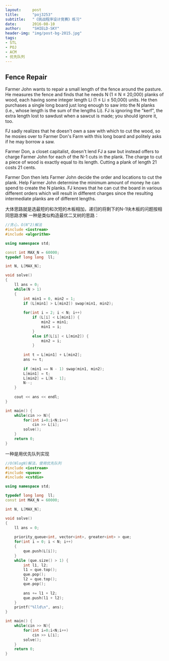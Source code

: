 ```yaml
---
layout:     post
title:      "poj3253"
subtitle:   "《挑战程序设计竞赛》练习"
date:       2016-08-10
author:     "SHIELD-SKY"
header-img: "img/post-bg-2015.jpg"
tags:
- STL
- POJ
- ACM
- 优先队列
---
```

## Fence Repair
Farmer John wants to repair a small length of the fence around the pasture. He measures the fence and finds that he needs N (1 ≤ N ≤ 20,000) planks of wood, each having some integer length Li (1 ≤ Li ≤ 50,000) units. He then purchases a single long board just long enough to saw into the N planks (i.e., whose length is the sum of the lengths Li). FJ is ignoring the "kerf", the extra length lost to sawdust when a sawcut is made; you should ignore it, too.

FJ sadly realizes that he doesn't own a saw with which to cut the wood, so he mosies over to Farmer Don's Farm with this long board and politely asks if he may borrow a saw.

Farmer Don, a closet capitalist, doesn't lend FJ a saw but instead offers to charge Farmer John for each of the N-1 cuts in the plank. The charge to cut a piece of wood is exactly equal to its length. Cutting a plank of length 21 costs 21 cents.

Farmer Don then lets Farmer John decide the order and locations to cut the plank. Help Farmer John determine the minimum amount of money he can spend to create the N planks. FJ knows that he can cut the board in various different orders which will result in different charges since the resulting intermediate planks are of different lengths.

大体思路就是选最短的和次短的木板相加，递归的将剩下的N-1块木板的问题按相同思路求解
一种是类似构造最优二叉树的思路：

```c++
//贪心，O(N^2)解法
#include <iostream>
#include <algorithm>

using namespace std;

const int MAX_N = 60000;
typedef long long  ll;

int N, L[MAX_N];

void solve()
{
    ll ans = 0;
    while(N > 1)
    {
        int min1 = 0, min2 = 1;
        if (L[min1] > L[min2]) swap(min1, min2);
        
        for(int i = 2; i < N; i++)
            if (L[i] < L[min1]) {
                min2 = min1;
                min1 = i;
            }
            else if(L[i] < L[min2]) {
                min2 = i;
            }
        
        int t = L[min1] + L[min2];
        ans += t;
        
        if (min1 == N - 1) swap(min1, min2);
        L[min1] = t;
        L[min2] = L[N - 1];
        N--;
    }
    
    cout << ans << endl;
}

int main() {
    while(cin >> N){
        for(int i=0;i<N;i++)
            cin >> L[i];
        solve();
    }
    return 0;
}
```
一种是用优先队列实现

```C++
//O(NlogN)解法，使用优先队列
#include <iostream>
#include <queue>
#include <cstdio>

using namespace std;

typedef long long  ll;
const int MAX_N = 60000;

int N, L[MAX_N];

void solve()
{
    ll ans = 0;
    
    priority_queue<int, vector<int>, greater<int> > que;
    for(int i = 0; i < N; i++)
    {
        que.push(L[i]);
    }
    while (que.size() > 1) {
        int l1, l2;
        l1 = que.top();
        que.pop();
        l2 = que.top();
        que.pop();
        
        ans += l1 + l2;
        que.push(l1 + l2);
    }
    printf("%lld\n", ans);
}

int main() {
    while(cin >> N){
        for(int i=0;i<N;i++)
            cin >> L[i];
        solve();
    }
    return 0;
}
```
